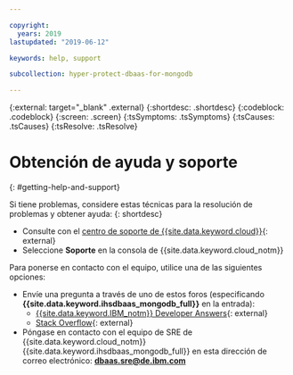 ```yaml
---

copyright:
  years: 2019
lastupdated: "2019-06-12"

keywords: help, support

subcollection: hyper-protect-dbaas-for-mongodb

---
```

{:external: target="_blank" .external}
{:shortdesc: .shortdesc}
{:codeblock: .codeblock}
{:screen: .screen}
{:tsSymptoms: .tsSymptoms}
{:tsCauses: .tsCauses}
{:tsResolve: .tsResolve}


# Obtención de ayuda y soporte
{: #getting-help-and-support}

Si tiene problemas, considere estas técnicas para la resolución de problemas y obtener ayuda:
{: shortdesc}

* Consulte con el [centro de soporte de {{site.data.keyword.cloud}}](https://cloud.ibm.com/unifiedsupport/supportcenter){: external}
* Seleccione **Soporte** en la consola de {{site.data.keyword.cloud_notm}}

Para ponerse en contacto con el equipo, utilice una de las siguientes opciones:

* Envíe una pregunta a través de uno de estos foros (especificando **{{site.data.keyword.ihsdbaas_mongodb_full}}** en la entrada):
    * [{{site.data.keyword.IBM_notm}} Developer Answers](https://developer.ibm.com/answers/index.html){: external}
    * [Stack Overflow](https://stackoverflow.com/){: external}
* Póngase en contacto con el equipo de SRE de {{site.data.keyword.cloud_notm}} {{site.data.keyword.ihsdbaas_mongodb_full}} en esta dirección de correo electrónico: **dbaas.sre@de.ibm.com** 	
